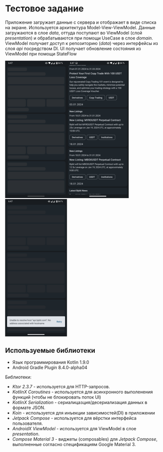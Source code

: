 # Тестовое задание
Приложение загружает данные с сервера и отображает в виде списка на экране.
Используется архитектура Model-View-ViewModel.
Данные загружаются в слое *data*, оттуда поступают во ViewModel (слой *presentation*) и обрабатываются
при помощи UseCase в слое *domain*. ViewModel получает доступ к репозиторию (*data*) через интерфейсы
из слоя *api* посредством DI.
UI получает обновление состояния из ViewModel при помощи StateFlow

<img src="loading.png" alt="загрузка" width="200"/><img src="loaded.png" alt="загружено" width="200"/><img src="error.png" alt="ошибка" width="200"/>
## Используемые библиотеки
- Язык программирования Kotlin 1.9.0
- Android Gradle Plugin 8.4.0-alpha04

Библиотеки:
- *Ktor 2.3.7* - используется для HTTP-запросов.
- *KotlinX Coroutines* - используется для асинхронного выполенения функций (чтобы не блокировать поток UI)
- *KotlinX Serialization* - сериалицазция/десериализация данных в формате JSON.
- *Koin* - используется для инъекции зависимостей(DI) в приложении
- *Jetpack Compose* - используется для вёрстки интерфейса пользователя.
- *AndroidX ViewModel* - используется для ViewModel в слое *presentation*.
- *Compose Material 3* - виджеты (composables) для *Jetpack Compose*, выполненные согласно спецификациям Google Material 3.